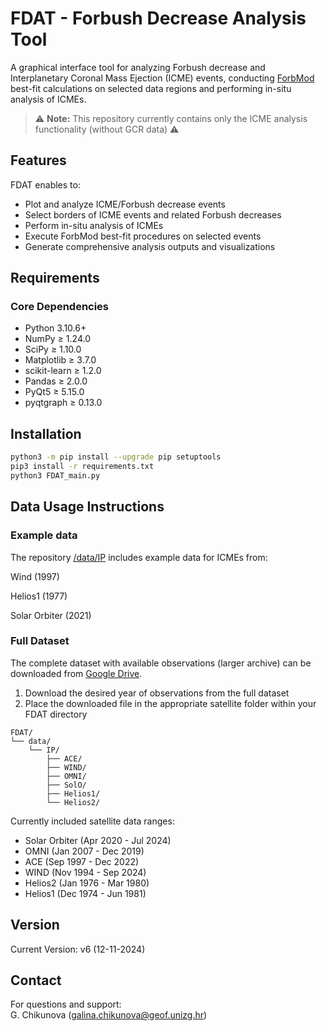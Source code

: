 # FDAT - Forbush Decrease Analysis Tool

A graphical interface tool for analyzing Forbush decrease and Interplanetary Coronal Mass Ejection (ICME) events, conducting [ForbMod](https://dx.doi.org/10.3847/1538-4357/aac2de) best-fit calculations on selected data regions and performing in-situ analysis of ICMEs.

> ⚠️ **Note:** This repository currently contains only the ICME analysis functionality (without GCR data) ⚠️

## Features

FDAT enables to:

- Plot and analyze ICME/Forbush decrease events
- Select borders of ICME events and related Forbush decreases
- Perform in-situ analysis of ICMEs
- Execute ForbMod best-fit procedures on selected events
- Generate comprehensive analysis outputs and visualizations

## Requirements

### Core Dependencies
- Python 3.10.6+
- NumPy ≥ 1.24.0
- SciPy ≥ 1.10.0
- Matplotlib ≥ 3.7.0
- scikit-learn ≥ 1.2.0
- Pandas ≥ 2.0.0
- PyQt5 ≥ 5.15.0
- pyqtgraph ≥ 0.13.0

## Installation

```bash
python3 -m pip install --upgrade pip setuptools
pip3 install -r requirements.txt
python3 FDAT_main.py
```

## Data Usage Instructions
### Example data
The repository [/data/IP](https://github.com/spearhead-he/FDAT/tree/main/data/IP) includes example data for ICMEs from:

Wind (1997)

Helios1 (1977)

Solar Orbiter (2021)

### Full Dataset
The complete dataset with available observations (larger archive) can be downloaded from [Google Drive](https://drive.google.com/drive/folders/1RIJbjgvnC_fDRipkUYBjt-U4-dJIAWBz?usp=drive_link).

1. Download the desired year of observations from the full dataset
2. Place the downloaded file in the appropriate satellite folder within your FDAT directory

```
FDAT/
└── data/
    └── IP/
        ├── ACE/
        ├── WIND/
        ├── OMNI/
        ├── SolO/
        ├── Helios1/
        └── Helios2/
```        

Currently included satellite data ranges:
- Solar Orbiter (Apr 2020 - Jul 2024)
- OMNI (Jan 2007 - Dec 2019)
- ACE (Sep 1997 - Dec 2022)
- WIND (Nov 1994 - Sep 2024)
- Helios2 (Jan 1976 - Mar 1980)
- Helios1 (Dec 1974 - Jun 1981)
        
## Version

Current Version: v6 (12-11-2024)

## Contact

For questions and support:  
G. Chikunova (galina.chikunova@geof.unizg.hr)
